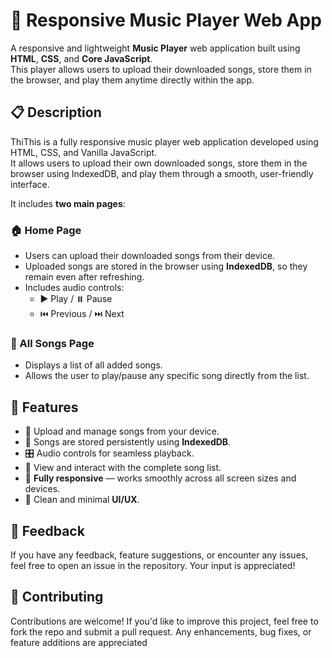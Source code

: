 # 🎵 Responsive Music Player Web App

A responsive and lightweight **Music Player** web application built using **HTML**, **CSS**, and **Core JavaScript**. 
<br>
This player allows users to upload their downloaded songs, store them in the browser, and play them anytime directly within the app.


## 📋 Description

ThiThis is a fully responsive music player web application developed using HTML, CSS, and Vanilla JavaScript. 
<br>
It allows users to upload their own downloaded songs, store them in the browser using IndexedDB, and play them through a smooth, user-friendly interface.

It includes **two main pages**:

### 🏠 Home Page

- Users can upload their downloaded songs from their device.
- Uploaded songs are stored in the browser using **IndexedDB**, so they remain even after refreshing.
- Includes audio controls:
  - ▶️ Play / ⏸️ Pause
  - ⏮️ Previous / ⏭️ Next

### 📄 All Songs Page

- Displays a list of all added songs.
- Allows the user to play/pause any specific song directly from the list.


## 🌟 Features

- 📂 Upload and manage songs from your device.
- 🔄 Songs are stored persistently using **IndexedDB**.
- 🎛️ Audio controls for seamless playback.
- 📃 View and interact with the complete song list.
- 📱 **Fully responsive** — works smoothly across all screen sizes and devices.
- 🎨 Clean and minimal **UI/UX**.


## 📝 Feedback
If you have any feedback, feature suggestions, or encounter any issues, feel free to open an issue in the repository. Your input is appreciated!


## 🤝 Contributing
Contributions are welcome! If you'd like to improve this project, feel free to fork the repo and submit a pull request. Any enhancements, bug fixes, or feature additions are appreciated


